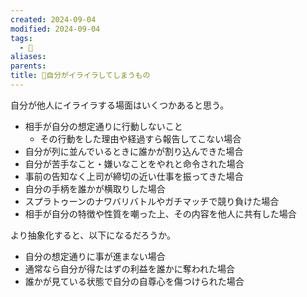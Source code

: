 ```yaml
---
created: 2024-09-04
modified: 2024-09-04
tags:
  - 💭
aliases: 
parents: 
title: 💭自分がイライラしてしまうもの
---
```

自分が他人にイライラする場面はいくつかあると思う。
- 相手が自分の想定通りに行動しないこと
	- その行動をした理由や経過すら報告してこない場合
- 自分が列に並んでいるときに誰かが割り込んできた場合
- 自分が苦手なこと・嫌いなことをやれと命令された場合
- 事前の告知なく上司が締切の近い仕事を振ってきた場合
- 自分の手柄を誰かが横取りした場合
- スプラトゥーンのナワバリバトルやガチマッチで競り負けた場合
- 相手が自分の特徴や性質を嘲った上、その内容を他人に共有した場合

より抽象化すると、以下になるだろうか。
- 自分の想定通りに事が進まない場合
- 通常なら自分が得たはずの利益を誰かに奪われた場合
- 誰かが見ている状態で自分の自尊心を傷つけられた場合